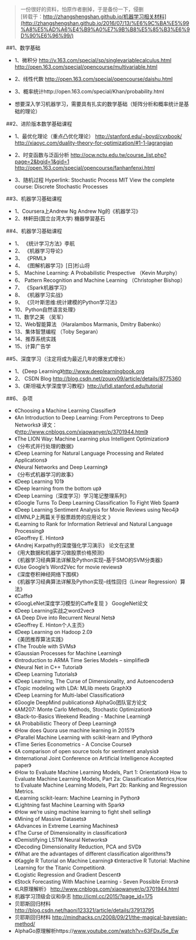 > 一份很好的资料，怕原作者删掉，于是备份一下，侵删<br>
[转载于：http://zhangshengshan.github.io/机器学习相关材料](http://zhangshengshan.github.io/2016/07/13/%E6%9C%BA%E5%99%A8%E5%AD%A6%E4%B9%A0%E7%9B%B8%E5%85%B3%E6%9D%90%E6%96%99/)

##1、数学基础

* 1、微积分 http://v.163.com/special/sp/singlevariablecalculus.html http://open.163.com/special/opencourse/multivariable.html

* 2、线性代数 http://open.163.com/special/opencourse/daishu.html

* 3、概率统计http://open.163.com/special/Khan/probability.html

* 想要深入学习机器学习，需要具有扎实的数学基础（矩阵分析和概率统计是基础的理论）


##2、进阶版本数学基础课程

* 1、最优化理论（重点凸优化理论） http://stanford.edu/~boyd/cvxbook/ http://xiaoyc.com/duality-theory-for-optimization/#1-1-lagrangian

* 2、时变函数与泛函分析 http://ocw.nctu.edu.tw/course_list.php?page=2&bgid=1&gid=1 http://open.163.com/special/opencourse/fanhanfenxi.html

* 3、随机过程 Hyperlink: Stochastic Process MIT View the complete course: Discrete Stochastic Processes

##3、机器学习基础课程

* 1、Coursera上Andrew Ng Andrew Ng的《机器学习》
* 2、林軒田(国立台湾大学) 機器學習基石


##4、机器学习基础课程
* 1、 《统计学习方法》李航
* 2、 《机器学习导论》
* 3、 《PRML》
* 4、 《图解机器学习》[日]杉山将
* 5、 Machine Learning: A Probabilistic Prespective （Kevin Murphy）
* 6、 Pattern Recognition and Machine Learning （Christopher Bishop）
* 7、 《Spark机器学习》
* 8、 《机器学习实战》
* 9、 《贝叶斯思维:统计建模的Python学习法》
* 10、Python自然语言处理》
* 11、数学之美 （吴军）
* 12、Web智能算法 （Haralambos Marmanis, Dmitry Babenko）
* 13、集体智慧编程 （Toby Segaran）
* 14、推荐系统实践
* 15、计算广告学

##5、深度学习（注定将成为最近几年的爆发式增长）

* 1、《Deep Learning》http://www.deeplearningbook.org
* 2、 CSDN Blog http://blog.csdn.net/zouxy09/article/details/8775360
* 3、《斯坦福大学深度学习教程》http://ufldl.stanford.edu/tutorial

##6、 杂项

* 《Choosing a Machine Learning Classifier》
* 《An Introduction to Deep Learning: From Perceptrons to Deep Networks》 译文：《http://www.cnblogs.com/xiaowanyer/p/3701944.html》
* 《The LION Way: Machine Learning plus Intelligent Optimization》
* 《分布式并行处理的数据》
* 《Deep Learning for Natural Language Processing and Related Applications》
* 《Neural Networks and Deep Learning》
* 《分布式机器学习的故事》
* 《Deep Learning 101》
* 《Deep learning from the bottom up》
* 《Deep Learning（深度学习）学习笔记整理系列》
* 《Google Turns To Deep Learning Classification To Fight Web Spam》
* 《Deep Learning Sentiment Analysis for Movie Reviews using Neo4j》
* 《EMNLP上两篇关于股票趋势的应用论文 》
* 《Learning to Rank for Information Retrieval and Natural Language Processing》
* 《Geoffrey E. Hinton》
* 《Andrej Karpathy的深度强化学习演示》 论文在这里
* 《用大数据和机器学习做股票价格预测》
* 《机器学习经典算法详解及Python实现–基于SMO的SVM分类器》
* 《Use Google’s Word2Vec for movie reviews》
* 《深度卷积神经网络下围棋》
* 《机器学习经典算法详解及Python实现–线性回归（Linear Regression）算法》
* 《Caffe》
* 《GoogLeNet深度学习模型的Caffe复现 》 GoogleNet论文
* 《Deep Learning实战之word2vec》
* 《A Deep Dive into Recurrent Neural Nets》
* 《Geoffrey E. Hinton个人主页》
* 《Deep Learning on Hadoop 2.0》
* 《美团推荐算法实践》
* 《The Trouble with SVMs》
* 《Gaussian Processes for Machine Learning》
* 《Introduction to ARMA Time Series Models – simplified》
* 《Neural Net in C++ Tutorial》
* 《Deep Learning Tutorials》
* 《Deep Learning, The Curse of Dimensionality, and Autoencoders》
* 《Topic modeling with LDA: MLlib meets GraphX》
* 《Deep Learning for Multi-label Classification》
* 《Google DeepMind publications》 AlphaGo团队官方论文
* 《AM207: Monte Carlo Methods, Stochastic Optimization》
* 《Back-to-Basics Weekend Reading - Machine Learning》
* 《A Probabilistic Theory of Deep Learning》
* 《How does Quora use machine learning in 2015?》
* 《Parallel Machine Learning with scikit-learn and IPython》
* 《Time Series Econometrics - A Concise Course》
* 《A comparison of open source tools for sentiment analysis》
* 《International Joint Conference on Artificial Intelligence Accepted paper》
* 《How to Evaluate Machine Learning Models, Part 1: Orientation》 How to Evaluate Machine Learning Models, Part 2a: Classification Metrics,How to Evaluate Machine Learning Models, Part 2b: Ranking and Regression Metrics.
* 《Learning scikit-learn: Machine Learning in Python》
* 《Lightning fast Machine Learning with Spark》
* 《How we’re using machine learning to fight shell selling》
* 《Mining of Massive Datasets》
* 《Advances in Extreme Learning Machines》
* 《The Curse of Dimensionality in classification》
* 《Demistifying LSTM Neural Networks》
* 《Decoding Dimensionality Reduction, PCA and SVD》
* 《What are the advantages of different classification algorithms?》
* 《Kaggle R Tutorial on Machine Learning》 《Interactive R Tutorial: Machine Learning for the Titanic Competition》.
* 《Logistic Regression and Gradient Descent》
* 《Stock Forecasting With Machine Learning - Seven Possible Errors》
* 《LR原理解析》 http://www.cnblogs.com/xiaowanyer/p/3701944.html
* 机器学习顶级会议和杂志 http://icml.cc/2015/?page_id=175
* 贝耶斯回归材料 http://blog.csdn.net/haoni123321/article/details/37913795
* 贝耶斯回归材料 http://mindhacks.cn/2008/09/21/the-magical-bayesian-method/
* AlphaGo原理解析https://www.youtube.com/watch?v=63FDxJ5e_Ew

